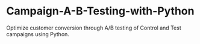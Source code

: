 # Campaign-A-B-Testing-with-Python
Optimize customer conversion through A/B testing of Control and Test campaigns using Python.
